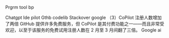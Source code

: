 Prgrm tool bp


Chatgpt
Ide pilot
Gthb codelib
Stackover google
（3）CoPilot 注册人数增加了两倍
GitHub 提供许多免费服务，但 CoPilot 是其付费功能之一——而且非常受欢迎，以至于该服务的免费试用注册人数在 2 月至 3 月间翻了三倍。
Google ai


